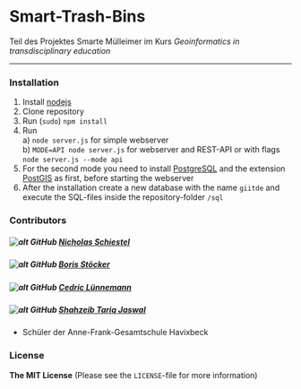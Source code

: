 # Smart-Trash-Bins

Teil des Projektes Smarte Mülleimer im Kurs *Geoinformatics in transdisciplinary education*

***

### Installation

1. Install [nodejs](https://nodejs.org/en/)
2. Clone repository
3. Run (`sudo`) `npm install`
4. Run <br>
a) `node server.js` for simple webserver <br>
b) `MODE=API node server.js` for webserver and REST-API or with flags `node server.js --mode api`
5. For the second mode you need to install [PostgreSQL](https://www.postgresql.org) and the extension [PostGIS](http://postgis.net) as first, before starting the webserver
6. After the installation create a new database with the name `giitde` and execute the SQL-files inside the repository-folder `/sql`

### Contributors

##### ![alt GitHub](http://i.imgur.com/0o48UoR.png") [Nicholas Schiestel](https://github.com/nicho90)
##### ![alt GitHub](http://i.imgur.com/0o48UoR.png") [Boris Stöcker](https://github.com/Flugmango)
##### ![alt GitHub](http://i.imgur.com/0o48UoR.png") [Cedric Lünnemann](https://github.com/CLue1988)
##### ![alt GitHub](http://i.imgur.com/0o48UoR.png") [Shahzeib Tariq Jaswal](https://github.com/shahzeib)
* Schüler der Anne-Frank-Gesamtschule Havixbeck

### License

**The MIT License** (Please see the `LICENSE`-file for more information)
